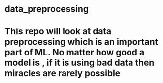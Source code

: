 # data_preprocessing

# This repo will look at data preprocessing which is an important part of ML. No matter how good a model is , if it is using bad data then miracles are rarely possible  
